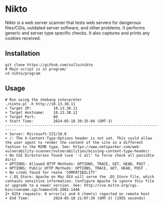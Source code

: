 # Nikto

Nikto is a web server scanner that tests web servers for dangerous files/CGIs, outdated server software, and other problems. It performs generic and server type specific checks. It also captures and prints any cookies received.

## Installation

```shell
git clone https://github.com/sullo/nikto
# Main script is in program/
cd nikto/program
```

## Usage

```shell
# Run using the shebang interpreter
./nikto.pl -h http://10.13.38.11
+ Target IP:          10.13.38.11
+ Target Hostname:    10.13.38.11
+ Target Port:        80
+ Start Time:         2024-05-18 20:35:04 (GMT-3)
---------------------------------------------------------------------------
+ Server: Microsoft-IIS/10.0
+ /: The X-Content-Type-Options header is not set. This could allow the user agent to render the content of the site in a different fashion to the MIME type. See: https://www.netsparker.com/web-vulnerability-scanner/vulnerabilities/missing-content-type-header/
+ No CGI Directories found (use '-C all' to force check all possible dirs)
+ OPTIONS: Allowed HTTP Methods: OPTIONS, TRACE, GET, HEAD, POST .
+ OPTIONS: Public HTTP Methods: OPTIONS, TRACE, GET, HEAD, POST .
+ No creds found for realm 'COMPATIBILITY'
+ /.DS_Store: Apache on Mac OSX will serve the .DS_Store file, which contains sensitive information. Configure Apache to ignore this file or upgrade to a newer version. See: http://cve.mitre.org/cgi-bin/cvename.cgi?name=CVE-2001-1446
2+ 8254 requests: 0 error(s) and 4 item(s) reported on remote host
+ End Time:           2024-05-18 21:07:39 (GMT-3) (1955 seconds)
```